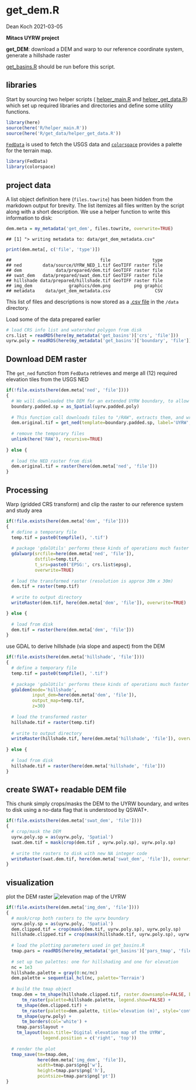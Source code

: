get\_dem.R
================
Dean Koch
2021-03-05

**Mitacs UYRW project**

**get\_DEM**: download a DEM and warp to our reference coordinate
system, generate a hillshade raster

[get\_basins.R](https://github.com/deankoch/UYRW_data/blob/master/markdown/get_basins.md)
should be run before this script.

## libraries

Start by sourcing two helper scripts (
[helper\_main.R](https://github.com/deankoch/UYRW_data/blob/master/markdown/helper_main.md)
and
[helper\_get\_data.R](https://github.com/deankoch/UYRW_data/blob/master/markdown/helper_get_data.md))
which set up required libraries and directories and define some utility
functions.

``` r
library(here)
source(here('R/helper_main.R'))
source(here('R/get_data/helper_get_data.R'))
```

[`FedData`](https://cran.r-project.org/web/packages/FedData/index.html)
is used to fetch the USGS data and
[`colorspace`](https://cran.r-project.org/web/packages/colorspace/vignettes/colorspace.html)
provides a palette for the terrain map.

``` r
library(FedData)
library(colorspace)
```

## project data

A list object definition here (`files.towrite`) has been hidden from the
markdown output for brevity. The list itemizes all files written by the
script along with a short description. We use a helper function to write
this information to disk:

``` r
dem.meta = my_metadata('get_dem', files.towrite, overwrite=TRUE)
```

    ## [1] "> writing metadata to: data/get_dem_metadata.csv"

``` r
print(dem.meta[, c('file', 'type')])
```

    ##                                  file                type
    ## ned        data/source/UYRW_NED_1.tif GeoTIFF raster file
    ## dem             data/prepared/dem.tif GeoTIFF raster file
    ## swat_dem   data/prepared/swat_dem.tif GeoTIFF raster file
    ## hillshade data/prepared/hillshade.tif GeoTIFF raster file
    ## img_dem              graphics/dem.png         png graphic
    ## metadata    data/get_dem_metadata.csv                 CSV

This list of files and descriptions is now stored as a [.csv
file](https://github.com/deankoch/UYRW_data/blob/master/data/get_dem_metadata.csv)
in the `/data` directory.

Load some of the data prepared earlier

``` r
# load CRS info list and watershed polygon from disk
crs.list = readRDS(here(my_metadata('get_basins')['crs', 'file']))
uyrw.poly = readRDS(here(my_metadata('get_basins')['boundary', 'file']))
```

## Download DEM raster

The `get_ned` function from `FedData` retrieves and merge all (12)
required elevation tiles from the USGS NED

``` r
if(!file.exists(here(dem.meta['ned', 'file'])))
{
  # We will downloaded the DEM for an extended UYRW boundary, to allow modeling of nearby weather records 
  boundary.padded.sp = as_Spatial(uyrw.padded.poly)
  
  # This function call downloads tiles to "/RAW", extracts them, and writes the mosaic to "UYRW_NED_1" in "/data/source"
  dem.original.tif = get_ned(template=boundary.padded.sp, label='UYRW', extraction.dir=here(src.subdir))
  
  # remove the temporary files
  unlink(here('RAW'), recursive=TRUE)
  
} else {
  
  # load the NED raster from disk
  dem.original.tif = raster(here(dem.meta['ned', 'file']))
}
```

## Processing

Warp (gridded CRS transform) and clip the raster to our reference system
and study area

``` r
if(!file.exists(here(dem.meta['dem', 'file'])))
{
  # define a temporary file
  temp.tif = paste0(tempfile(), '.tif')
  
  # package 'gdalUtils' performs these kinds of operations much faster than `raster`
  gdalwarp(srcfile=here(dem.meta['ned', 'file']), 
           dstfile=temp.tif,
           t_srs=paste0('EPSG:', crs.list$epsg),
           overwrite=TRUE)
  
  # load the transformed raster (resolution is approx 30m x 30m)
  dem.tif = raster(temp.tif)
  
  # write to output directory
  writeRaster(dem.tif, here(dem.meta['dem', 'file']), overwrite=TRUE)

} else {
  
  # load from disk 
  dem.tif = raster(here(dem.meta['dem', 'file']))
}
```

use GDAL to derive hillshade (via slope and aspect) from the DEM

``` r
if(!file.exists(here(dem.meta['hillshade', 'file'])))
{
  # define a temporary file
  temp.tif = paste0(tempfile(), '.tif')
  
  # package 'gdalUtils' performs these kinds of operations much faster than `raster`
  gdaldem(mode='hillshade',
          input_dem=here(dem.meta['dem', 'file']),
          output_map=temp.tif,
          z=30)
  
  # load the transformed raster
  hillshade.tif = raster(temp.tif)
  
  # write to output directory
  writeRaster(hillshade.tif, here(dem.meta['hillshade', 'file']), overwrite=TRUE)
  
} else {
  
  # load from disk 
  hillshade.tif = raster(here(dem.meta['hillshade', 'file']))
}
```

## create SWAT+ readable DEM file

This chunk simply crops/masks the DEM to the UYRW boundary, and writes
to disk using a no-data flag that is understood by QSWAT+.

``` r
if(!file.exists(here(dem.meta['swat_dem', 'file'])))
{
  # crop/mask the DEM 
  uyrw.poly.sp = as(uyrw.poly, 'Spatial')
  swat.dem.tif = mask(crop(dem.tif , uyrw.poly.sp), uyrw.poly.sp)
  
  # write the rasters to disk with new NA integer code
  writeRaster(swat.dem.tif, here(dem.meta['swat_dem', 'file']), overwrite=TRUE, NAflag=tif.na.val)
}
```

## visualization

plot the DEM raster ![elevation map of the
UYRW](https://raw.githubusercontent.com/deankoch/UYRW_data/master/graphics/dem.png)

``` r
if(!file.exists(here(dem.meta['img_dem', 'file'])))
{
  # mask/crop both rasters to the uyrw boundary
  uyrw.poly.sp = as(uyrw.poly, 'Spatial')
  dem.clipped.tif = crop(mask(dem.tif, uyrw.poly.sp), uyrw.poly.sp)
  hillshade.clipped.tif = crop(mask(hillshade.tif, uyrw.poly.sp), uyrw.poly.sp)
  
  # load the plotting parameters used in get_basins.R
  tmap.pars = readRDS(here(my_metadata('get_basins')['pars_tmap', 'file']))
  
  # set up two palettes: one for hillshading and one for elevation
  nc = 1e3
  hillshade.palette = gray(0:nc/nc)
  dem.palette = sequential_hcl(nc, palette='Terrain')
  
  # build the tmap object
  tmap.dem = tm_shape(hillshade.clipped.tif, raster.downsample=FALSE, bbox=st_bbox(uyrw.poly)) +
      tm_raster(palette=hillshade.palette, legend.show=FALSE) +
    tm_shape(dem.clipped.tif) +
      tm_raster(palette=dem.palette, title='elevation (m)', style='cont', alpha=0.7) +
    tm_shape(uyrw.poly) +
      tm_borders(col='white') +
    tmap.pars$layout +
    tm_layout(main.title='Digital elevation map of the UYRW',
              legend.position = c('right', 'top'))
              
  # render the plot
  tmap_save(tm=tmap.dem, 
            here(dem.meta['img_dem', 'file']), 
            width=tmap.pars$png['w'], 
            height=tmap.pars$png['h'], 
            pointsize=tmap.pars$png['pt'])
}
```
